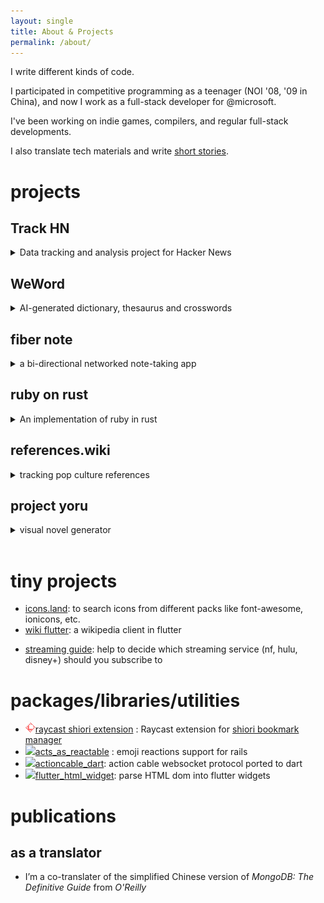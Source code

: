 ```yaml
---
layout: single
title: About & Projects
permalink: /about/
---
```


I write different kinds of code.

I participated in competitive programming as a teenager (NOI '08, '09 in China), and now I work as a full-stack developer for @microsoft.

I've been working on indie games, compilers, and regular full-stack developments.

I also translate tech materials and write [short stories](/tags/#story).

# projects

## Track HN

<details markdown=1>
<summary markdown="span">Data tracking and analysis project for Hacker News</summary>

<br>
[Track HN](https://track-hacker-news.com) is a project to track, archive, visualize and analyze data from Hacker News.

The project consists of web tracker, database, server-less functions, no-code dashboards, browser extension, and twitter bot.

Posts/Reports:

- [Track HN: analyze the survival rate of 120,396 Show HN stories (June 2023)](https://nami.land/2023/06/11/track-hn-analyze-survival-rate-of-120-396-show-hn-posts-june-2023.html)
- [Track HN: Score and Rank History (plus My Nocode Experiences)](https://nami.land/2024/05/10/track-hn-rank-history.html)

</details>

## WeWord

<details markdown=1>
<summary markdown="span">AI-generated dictionary, thesaurus and crosswords</summary>

<br>
[WeWord](https://weword.io) is an AI-generated dictionary, thesaurus and crossword puzzles.

It helps to see how the AI sees our world by letting it explain our language.

<a href="https://weword.io" target="_blank">
  <img src="/assets/images/weword.io_words_serendipity.png" width="480" alt="weword.io">
</a>

</details>

## fiber note

<details markdown=1>
<summary markdown="span">a bi-directional networked note-taking app</summary>

<a href="https://github.com/namiwang/fiber-note" target="_blank">
  <img src="/assets/images/fiber-note.gif" width="480" alt="fiber note screenshot">
</a>

[fiber-note](https://github.com/namiwang/fiber-note) is a bi-directional networked note-taking app which is open and self-hosting, inspired by `roam-research`, `obsidian` and others.

I'm working on a series of dev diaries around the building of fiber-note:

- [part #1](https://nami.land/2020/11/12/building-a-roam-like-networked-heavily-customized-realtime-editor-part-1.html)

</details>

## ruby on rust

<!-- https://github.com/gettalong/kramdown/issues/155 -->
<details markdown=1>
<summary markdown="span">An implementation of ruby in rust</summary>

<br>
[ruby-on-rust](https://github.com/ruby-on-rust/ruby-on-rust) is an implementation of <img src="https://cdn.jsdelivr.net/gh/devicons/devicon@latest/icons/ruby/ruby-original.svg" width="16" />ruby language in pure <img src="https://cdn.jsdelivr.net/gh/devicons/devicon@latest/icons/rust/rust-original.svg" width="16" />rust, consists of (barely working) lexer and parser, and a WIP interpreter.

I started this project as a way to learn rust. Eventually, I've learned more than that, including lexer & parser, `ragel`, and a lot of ruby's hidden magic.

Lots of the grammar rules and AST conventions are ripped from the `parser` gem. For lexer, I adapted some rules from `parser` and ported from ragel-6 to ragel-7. For parser, I use `syntax-cli` as the parser generator.

</details>

## references.wiki

<details markdown=1>
<summary markdown="span">tracking pop culture references</summary>

<a href="https://references.wiki" target="_blank">
  <img src="/assets/images/ref-wiki.png" width=480 alt="references.wiki screenshot">
</a>

I watched/played so many tv shows/video games that I have to build [references.wiki](https://references.wiki/) to organize and visualize pop culture references between tv shows, video games, fictional characters, etc.

I composed scrappers to fetch and parse the occurrences of pop culture references in different wikia (fandom) sites. Currently I’ve parsed around 5000 references between 1000 works/celebrities.

I built my own knowledge base to cross-reference sources like wikidata, google kg, and wolfram alpha. I implemented a customized editor for user to create new references between works.

The next step will be UGC workflow (I’m considering a git-based one), editing history and data visualization.
</details>

## project yoru

<details markdown=1>
  <summary markdown="span">visual novel generator</summary>

  <img src="/assets/images/project-yoru-1.png" width=480 alt="project yoru screenshot">

  <img src="/assets/images/project-yoru-2.png" width=480 alt="project yoru screenshot">

  [Project yoru](https://github.com/project-yoru) is a set of projects to build cross-platform visual novel games from only assets and scripts, without coding.

  To build this project, I was using `polymer`, lots of `gulp` scripts, `phonegap build`, which are all practically dead by now \:\|
</details>

<br>

# tiny projects

- [icons.land](https://icons.land): to search icons from different packs like font-awesome, ionicons, etc.
- [wiki flutter](https://github.com/namiwang/wiki-flutter): a wikipedia client in flutter
<!-- - [1-toolbox.com](https://1-toolbox.com): a public toolbox wiki. -->
- [streaming guide](https://streaming-guide.github.io): help to decide which streaming service (nf, hulu, disney+) should you subscribe to

# packages/libraries/utilities

- <img src="/assets/images/raycast_logo.png" width="16" />[raycast shiori extension](https://www.raycast.com/namiwang/shiori) : Raycast extension for [shiori bookmark manager](https://github.com/go-shiori/shiori/)
- <img src="https://cdn.jsdelivr.net/gh/devicons/devicon@latest/icons/ruby/ruby-original.svg" width="16" />[acts_as_reactable](https://github.com/public-reactions/acts_as_reactable) : emoji reactions support for rails
- <img src="https://cdn.jsdelivr.net/gh/devicons/devicon@latest/icons/dart/dart-original.svg" width="16" />[actioncable_dart](https://github.com/namiwang/actioncable_dart): action cable websocket protocol ported to dart
- <img src="https://cdn.jsdelivr.net/gh/devicons/devicon@latest/icons/dart/dart-original.svg" width="16" />[flutter_html_widget](https://github.com/namiwang/flutter_html_widget): parse HTML dom into flutter widgets

# publications

## as a translator

- I’m a co-translater of the simplified Chinese version of *MongoDB: The Definitive Guide* from *O'Reilly*

<!-- ## as a novelist

- I publish short stories at 圍爐（[weilu.community](https://weilu.community)） -->

<!-- # communities

- ingress enlighten lv.10
- help organized wikipedia offline events in shanghai -->
